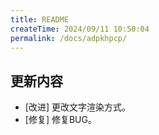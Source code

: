 ```yaml
---
title: README
createTime: 2024/09/11 10:50:04
permalink: /docs/adpkhpcp/
---
```

## 更新内容

* [改进] 更改文字渲染方式。
* [修复] 修复BUG。
